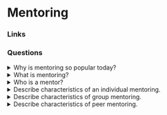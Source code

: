 # Mentoring

### Links

### Questions

<details>
  <summary>Why is mentoring so popular today?</summary>

Business impact:
* Retention rates are higher for both mentors and mentees;
* Mentors and Mentees have more promotions than other employees;
* Mentees experience higher career satisfaction;
* Early identification of top talent.

Need:
Mentorship is the number one request by millennials worldwide.

</details>

<details>
  <summary>What is mentoring?</summary>

Mentoring is an off-line help from one person to another in making significant transitions in knowledge, work, and thinking. The mentor's task is to assist the mentee in making these transitions - not to do the work for them or instead of them!

</details>

<details>
  <summary>Who is a mentor?</summary>

The mentor is the person who is the most instrumental in stimulating the learning and development of another individual within a mentoring relationship.

</details>

<details>
  <summary>Describe characteristics of an individual mentoring.</summary>

* one mentor, one mentee;
* meet with a mentor to discuss questions and cases;
* mentor checks tasks and gives feedback.

</details>

<details>
  <summary>Describe characteristics of group mentoring.</summary>

* one mentor, 3 - 7 mentees;
* group Q&A sessions to discuss questions;
* mentor checks tasks and gives short written feedback.

</details>

<details>
  <summary>Describe characteristics of peer mentoring.</summary>

* 1-2 experts per group (10-15) mentees check each other's tasks and give feedback.
* Group Q&A sessions to discuss questions.
* Mentees check each other's tasks and give feedback.

</details>
